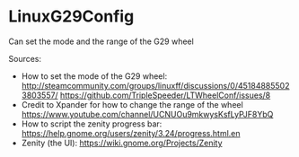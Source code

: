 # LinuxG29Config
Can set the mode and the range of the G29 wheel

Sources:
 * How to set the mode of the G29 wheel: 
    http://steamcommunity.com/groups/linuxff/discussions/0/451848855023803557/ 
    https://github.com/TripleSpeeder/LTWheelConf/issues/8
 * Credit to Xpander for how to change the range of the wheel https://www.youtube.com/channel/UCNUOu9mkwysKsfLyPJF8YbQ 
 * How to script the zenity progress bar: https://help.gnome.org/users/zenity/3.24/progress.html.en
 * Zenity (the UI): https://wiki.gnome.org/Projects/Zenity
